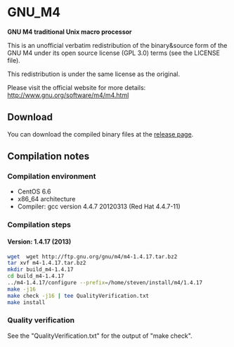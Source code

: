 # GNU_M4
**GNU M4 traditional Unix macro processor**

This is an unofficial verbatim redistribution of the binary&source form of the GNU M4 under its open source license (GPL 3.0) terms (see the LICENSE file).

This redistribution is under the same license as the original.

Please visit the official website for more details: http://www.gnu.org/software/m4/m4.html

## Download
You can download the compiled binary files at the [release page](https://github.com/yuhangwang/GNU_M4/releases).

## Compilation notes
### Compilation environment
* CentOS 6.6
* x86_64 architecture
* Compiler: gcc version 4.4.7 20120313 (Red Hat 4.4.7-11)

### Compilation steps
#### Version: 1.4.17 (2013)
```bash
wget  wget http://ftp.gnu.org/gnu/m4/m4-1.4.17.tar.bz2
tar xvf m4-1.4.17.tar.bz2
mkdir build_m4-1.4.17
cd build_m4-1.4.17
../m4-1.4.17/configure --prefix=/home/steven/install/m4/1.4.17
make -j16
make check -j16 | tee QualityVerification.txt
make install
```

### Quality verification
See the "QualityVerification.txt" for the output of "make check".
